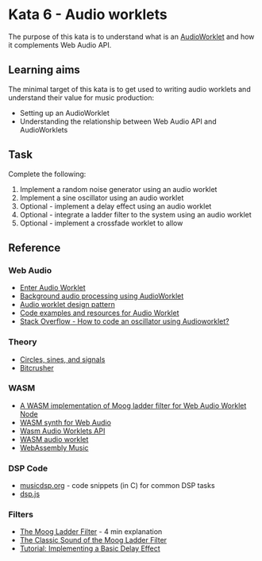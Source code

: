 # Kata 6 - Audio worklets

The purpose of this kata is to understand what is an [AudioWorklet](https://developer.mozilla.org/en-US/docs/Web/API/AudioWorklet) and how it complements Web Audio API.

## Learning aims

The minimal target of this kata is to get used to writing audio worklets and understand their value for music production:

* Setting up an AudioWorklet
* Understanding the relationship between Web Audio API and AudioWorklets

## Task

Complete the following:

1. Implement a random noise generator using an audio worklet
2. Implement a sine oscillator using an audio worklet
3. Optional - implement a delay effect using an audio worklet
4. Optional - integrate a ladder filter to the system using an audio worklet
5. Optional - implement a crossfade worklet to allow

## Reference

### Web Audio

* [Enter Audio Worklet](https://developer.chrome.com/blog/audio-worklet/)
* [Background audio processing using AudioWorklet](https://developer.mozilla.org/en-US/docs/Web/API/Web_Audio_API/Using_AudioWorklet)
* [Audio worklet design pattern](https://developer.chrome.com/blog/audio-worklet-design-pattern/)
* [Code examples and resources for Audio Worklet](https://googlechromelabs.github.io/web-audio-samples/audio-worklet/)
* [Stack Overflow - How to code an oscillator using Audioworklet?](https://stackoverflow.com/questions/57921909/how-to-code-an-oscillator-using-audioworklet)

### Theory

* [Circles, sines, and signals](https://jackschaedler.github.io/circles-sines-signals/)
* [Bitcrusher](https://en.wikipedia.org/wiki/Bitcrusher)

### WASM

* [A WASM implementation of Moog ladder filter for Web Audio Worklet Node](https://github.com/TheBouteillacBear/webaudioworklet-wasm)
* [WASM synth for Web Audio](https://github.com/a-cordier/wasm-audio)
* [Wasm Audio Worklets API](https://emscripten.org/docs/api_reference/wasm_audio_worklets.html)
* [WASM audio worklet](https://rustwasm.github.io/wasm-bindgen/examples/wasm-audio-worklet.html)
* [WebAssembly Music](https://www.youtube.com/watch?v=C8j_ieOm4vE)

### DSP Code

* [musicdsp.org](https://www.musicdsp.org/en/latest/) - code snippets (in C) for common DSP tasks
* [dsp.js](https://github.com/corbanbrook/dsp.js/)

### Filters

* [The Moog Ladder Filter](https://www.youtube.com/watch?v=5sAq0FjRUI4) - 4 min explanation
* [The Classic Sound of the Moog Ladder Filter](https://www.uaudio.com/blog/moog-ladder-filter/)
* [Tutorial: Implementing a Basic Delay Effect](https://wiki.analog.com/resources/tools-software/sharc-audio-module/baremetal/delay-effect-tutorial)
